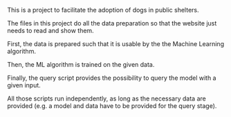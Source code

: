 This is a project to facilitate the adoption of dogs in public shelters.

The files in this project do all the data preparation so that the website just needs to read and show them.

First, the data is prepared such that it is usable by the the Machine Learning algorithm.

Then, the ML algorithm is trained on the given data.

Finally, the query script provides the possibility to query the model with a given input.

All those scripts run independently, as long as the necessary data are provided (e.g. a model and data have to be provided for the query stage).
